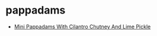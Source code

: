 # pappadams

 * [Mini Pappadams With Cilantro Chutney And Lime Pickle](../index/m/mini-pappadams-with-cilantro-chutney-and-lime-pickle-104627.json)
